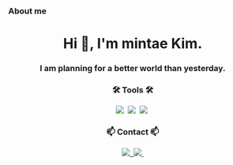 ### About me  
<h1 align="center">Hi 👋, I'm mintae Kim.</h1>
<h3 align="center">I am planning for a better world than yesterday.</h3>


<h3 align="center">🛠 Tools 🛠</h3>
<div align="center">
  <img src="https://img.shields.io/badge/figma-F24E1E.svg?style=for-the-badge&logo=figma&logoColor=white" />&nbsp
  <img src="https://img.shields.io/badge/github-181717.svg?style=for-the-badge&logo=github&logoColor=white" />&nbsp
  <img src="https://img.shields.io/badge/Notion-F3F3F3.svg?style=for-the-badge&logo=notion&logoColor=black" />&nbsp
</div>

<h3 align="center">📫 Contact 📫</h3>
<div align="center">
  <a href="https://velog.io/@oka1313">
    <img src="https://img.shields.io/badge/to4286-42C72C?style=for-the-badge&logo=naver&logoColor=white" />&nbsp
  </a>
  <a href="mailto:kimmintae0316@gmail.com">
    <img
      src="https://img.shields.io/badge/kimmintae0316-D14836?style=for-the-badge&logo=gmail&logoColor=white"/>&nbsp
  </a>
</div>

